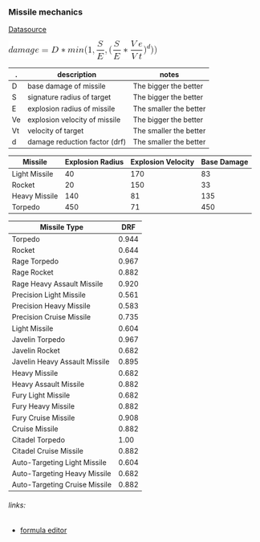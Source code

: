 ### Missile mechanics
[Datasource](https://wiki.eveuniversity.org/Missile_mechanics)

![Figure 1-1](images/missile_damage.gif "Figure 1-1")
  

 .  | description  | notes
------------- | -------------  | -------------
D |	base damage of missile | The bigger the better 
S | signature radius of target | The bigger the better
E | explosion radius of missile | The smaller the better
Ve | explosion velocity of missile | The bigger the better
Vt | velocity of target | The smaller the better
d | damage reduction factor (drf) | The smaller the better


Missile | Explosion Radius | Explosion Velocity | Base Damage
------------- | ------------- | -------------  | -------------
Light Missile | 40 | 170  | 83
Rocket | 20 | 150 | 33
Heavy Missile | 140 | 81 | 135
Torpedo | 450 | 71 | 450 

Missile Type | DRF
------------- | -------------
Torpedo | 0.944
Rocket | 0.644
Rage Torpedo | 0.967
Rage Rocket | 0.882
Rage Heavy Assault Missile | 0.920
Precision Light Missile | 0.561
Precision Heavy Missile | 0.583
Precision Cruise Missile | 0.735
Light Missile | 0.604
Javelin Torpedo | 0.967
Javelin Rocket | 0.682
Javelin Heavy Assault Missile | 0.895
Heavy Missile | 0.682
Heavy Assault Missile | 0.882
Fury Light Missile | 0.682
Fury Heavy Missile | 0.882
Fury Cruise Missile | 0.908
Cruise Missile | 0.882
Citadel Torpedo | 1.00
Citadel Cruise Missile | 0.882
Auto-Targeting Light Missile | 0.604
Auto-Targeting Heavy Missile | 0.682
Auto-Targeting Cruise Missile | 0.882


###### links:
- [formula editor](https://www.codecogs.com/latex/eqneditor.php) 